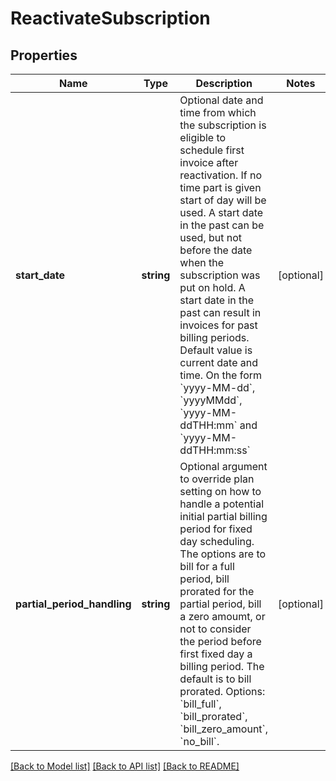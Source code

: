 # ReactivateSubscription

## Properties
Name | Type | Description | Notes
------------ | ------------- | ------------- | -------------
**start_date** | **string** | Optional date and time from which the subscription is eligible to schedule first invoice after reactivation. If no time part is given start of day will be used. A start date in the past can be used, but not before the date when the subscription was put on hold. A start date in the past can result in invoices for past billing periods. Default value is current date and time. On the form &#x60;yyyy-MM-dd&#x60;, &#x60;yyyyMMdd&#x60;, &#x60;yyyy-MM-ddTHH:mm&#x60; and &#x60;yyyy-MM-ddTHH:mm:ss&#x60; | [optional] 
**partial_period_handling** | **string** | Optional argument to override plan setting on how to handle a potential initial partial billing period for fixed day scheduling. The options are to bill for a full period, bill prorated for the partial period, bill a zero amoumt, or not to consider the period before first fixed day a billing period. The default is to bill prorated. Options: &#x60;bill_full&#x60;, &#x60;bill_prorated&#x60;, &#x60;bill_zero_amount&#x60;, &#x60;no_bill&#x60;. | [optional] 

[[Back to Model list]](../../README.md#documentation-for-models) [[Back to API list]](../../README.md#documentation-for-api-endpoints) [[Back to README]](../../README.md)

